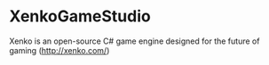 # XenkoGameStudio
Xenko is an open-source C# game engine designed for the future of gaming (http://xenko.com/)
